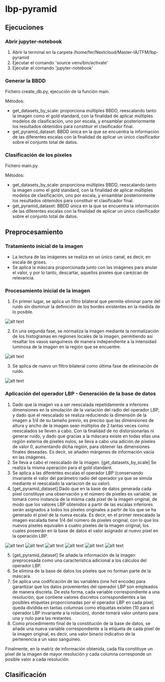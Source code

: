 # lbp-pyramid

## Ejecuciones

### Abrir jupyter-notebook

1. Abrir la terminal en la carpeta /home/fer/Nextcloud/Master-IA/TFM/lbp-pyramid
2. Ejecutar el comando 'source venv/bin/activate'
3. Ejecutar el comando 'jupyter-notebook'

### Generar la BBDD

Fichero create_db.py, ejecución de la función main.

Métodos:
- get_datasets_by_scale: proporciona múltiples BBDD, reescalando tanto la imagen como el gold standard, con la finalidad de aplicar múltiples modelos de clasificación, uno por escala, y ensamblar posteriormente los resultados obtenidos para constituir el clasificador final.
- get_pyramid_dataset: BBDD única en la que se encuentra la información de las diferentes escalas con la finalidad de aplicar un único clasificador sobre el conjunto total de datos.

### Clasificación de los píxeles

Fichero main.py.

Métodos:
- get_datasets_by_scale: proporciona múltiples BBDD, reescalando tanto la imagen como el gold standard, con la finalidad de aplicar múltiples modelos de clasificación, uno por escala, y ensamblar posteriormente los resultados obtenidos para constituir el clasificador final.
- get_pyramid_dataset: BBDD única en la que se encuentra la información de las diferentes escalas con la finalidad de aplicar un único clasificador sobre el conjunto total de datos.

## Preprocesamiento

### Tratamiento inicial de la imagen

- La lectura de las imágenes se realiza en un único canal, es decir, en escala de grises.
- Se aplica la máscara proporcionada junto con las imágenes para anular el valor, y por lo tanto, descartar, aquellos píxeles que carezcan de relevancia.

### Procesamiento inicial de la imagen

1. En primer lugar, se aplica un filtro bilateral que permite eliminar parte del ruido sin disminuir la definición de los bordes existentes en la medida de lo posible.

![alt text](https://raw.githubusercontent.com/f-castellanos/lbp-pyramid/preprocess/readme_media/preprocess_1_mask_noise_reduction.png)

2. En una segunda fase, se normaliza la imagen mediante la normalización de los histogramas en regiones locales de la imagen, permitiendo así resaltar los vasos sanguíneos de manera independiente a la intensidad luminosa de la imagen en la región que se encuentre.

![alt text](https://raw.githubusercontent.com/f-castellanos/lbp-pyramid/preprocess/readme_media/preprocess_2_normalization.png)

3. Se aplica de nuevo un filtro bilateral como última fase de eliminación de ruido.

![alt text](https://raw.githubusercontent.com/f-castellanos/lbp-pyramid/preprocess/readme_media/preprocess_3_2nd_noise_reduction.png)

### Aplicación del operador LBP - Generación de la base de datos

1. Dado que la imagen va a ser reescalada repetidamente a inferiores dimensiones en la simulación de la variación del radio del operador LBP, y dado que el reescalado se realiza reduciendo la dimensión de la imagen a 1/4 de su tamaño previo, es preciso que las dimensiones de altura y ancho de la imagen sean múltiplos de 2 tantas veces como reescalados se lleven a cabo. Con la finalidad de no distorsionarlas ni generar ruido, y dado que gracias a la máscara existe en todas ellas una región externa de píxeles nulos, se lleva a cabo una adición de píxeles de valor 0, aumentando dicha región, para obtener las dimensiones finales deseadas. Es decir, se añaden márgenes de información vacía en las imágenes.
2. Se lleva a cabo el reescalado de la imagen. [get_datasets_by_scale] Se realiza la misma operación para el gold standard.
3. Se aplica a las diferentes escalas el operador LBP (conservando invariante el valor del parámetro radio del operador ya que se simula mediante el reescalado la variacion de su valor).
4. [get_pyramid_dataset] Dado que en la base de datos generada cada píxel constituye una observación y el número de píxeles es variable, se tomará como instancia de la misma cada píxel de la imagen original, de modo que los valores LBP obtenidos a partir de las escalas inferiores serán asignados a todos los píxeles originales a partir de los que se ha generado el píxel de la nueva escala. Es decir, en el primer reescalado la imagen escalada tiene 1/4 del número de píxeles original, con lo que los nuevos píxeles equivalen a cuatro píxeles de la imagen original, los cuales poseerán en la base de datos el valor asignado al nuevo píxel en la operación LBP.

![alt text](https://raw.githubusercontent.com/f-castellanos/lbp-pyramid/preprocess/readme_media/preprocess_4_lbp_1.png)
![alt text](https://raw.githubusercontent.com/f-castellanos/lbp-pyramid/preprocess/readme_media/preprocess_4_lbp_2.png)
![alt text](https://raw.githubusercontent.com/f-castellanos/lbp-pyramid/preprocess/readme_media/preprocess_4_lbp_3.png)
![alt text](https://raw.githubusercontent.com/f-castellanos/lbp-pyramid/preprocess/readme_media/preprocess_4_lbp_4.png)
![alt text](https://raw.githubusercontent.com/f-castellanos/lbp-pyramid/preprocess/readme_media/preprocess_4_lbp_5.png)
![alt text](https://raw.githubusercontent.com/f-castellanos/lbp-pyramid/preprocess/readme_media/preprocess_4_lbp_6.png)

5. [get_pyramid_dataset] Se añade la información de la imagen preprocesada como una característica adicional a los cálculos del operador LBP.
6. Se elimina de la base de datos los píxeles que no forman parte de la máscara.
7. Se aplica una codificación de las variables (one hot encode) para garantizar que los datos provenientes del operador LBP son empleados de manera discreta. De esta forma, cada variable correspondiente a una resolución, que contiene valores discretos correspondientes a las posibles etiquetas proporcionadas por el operador LBP en cada píxel, queda dividida en tantas columnas como etiquetas existen (10 para el operador LBP invariante a la rotación), donde tomará valor unitario para una y nulo para las restantes.
8. Como procedimiento final de la constitución de la base de datos, se añade una nueva variable correspondiente a la etiqueta de cada píxel de la imagen original, es decir, una valor binario indicativo de la pertenencia a un vaso sanguíneo.

Finalmente, en la matriz de información obtenida, cada fila constituye un píxel de la imagen de mayor resolución y cada columna corresponde un posible valor a cada resolución.

## Clasificación
